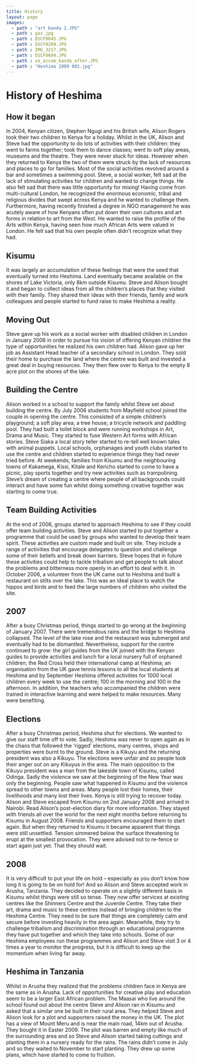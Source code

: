 ```yaml
---
title: History
layout: page
images:
  - path : "art banda 2.JPG"
  - path : gaz.jpg
  - path : DSCF0045.JPG
  - path : DSCF0209.JPG
  - path : IMG_3217.JPG
  - path : DSCF0604.JPG
  - path : ze_accom_banda_after.JPG
  - path : "Heshima 2009 002.jpg"
---
```


# History of Heshima

## How it began

In 2004, Kenyan citizen, Stephen Ngugi and his British wife, Alison Rogers took their two children to Kenya for a holiday. Whilst in the UK, Alison and Steve had the opportunity to do lots of activities with their children: they went to farms together; took them to dance classes; went to soft play areas, museums and the theatre. They were never stuck for ideas. However when they returned to Kenya the two of them were struck by the lack of resources and places to go for families. Most of the social activities revolved around a bar and sometimes a swimming pool. Steve, a social worker, felt sad at the lack of stimulating activities for children and wanted to change things. He also felt sad that there was little opportunity for mixing! Having come from multi-cultural London, he recognized the enormous economic, tribal and religious divides that swept across Kenya and he wanted to challenge them. Furthermore, having recently finished a degree in NGO management he was acutely aware of how Kenyans often put down their own cultures and art forms in relation to art from the West. He wanted to raise the profile of the Arts within Kenya, having seen how much African Arts were valued in London. He felt sad that his own people often didn’t recognize what they had.

## Kisumu

It was largely an accumulation of these feelings that were the seed that eventually turned into Heshima. Land eventually became available on the shores of Lake Victoria, only 8km outside Kisumu. Steve and Alison bought it and began to collect ideas from all the children’s places that they visited with their family. They shared their ideas with their friends, family and work colleagues and people started to fund raise to make Heshima a reality.

## Moving Out

Steve gave up his work as a social worker with disabled children in London in January 2006 in order to pursue his vision of offering Kenyan children the type of opportunities he realized his own children had. Alison gave up her job as Assistant Head teacher of a secondary school in London. They sold their home to purchase the land where the centre was built and invested a great deal in buying resources. They then flew over to Kenya to the empty 8 acre plot on the shores of the lake.

## Building the Centre

Alison worked in a school to support the family whilst Steve set about building the centre. By July 2006 students from Mayfield school joined the couple in opening the centre. This consisted of a simple children’s playground; a soft play area; a tree house; a tricycle network and paddling pool. They had built a toilet block and were running workshops in Art, Drama and Music. They started to fuse Western Art forms with African stories. Steve Siaka a local story teller started to re-tell well known tales with animal puppets. Local schools, orphanages and youth clubs started to use the centre and children started to experience things they had never tried before. At weekends, families from Kisumu and the neighbouring towns of Kakamega, Kissi, Kitale and Kericho started to come to have a picnic, play sports together and try new activities such as trampolining. Steve’s dream of creating a centre where people of all backgrounds could interact and have some fun whilst doing something creative together was starting to come true.

## Team Building Activities

At the end of 2006, groups started to approach Heshima to see if they could offer team building activities. Steve and Alison started to put together a programme that could be used by groups who wanted to develop their team spirit. These activities are custom made and built on site. They include a range of activities that encourage delegates to question and challenge some of their beliefs and break down barriers. Steve hopes that in future these activities could help to tackle tribalism and get people to talk about the problems and bitterness more openly in an effort to deal with it. In October 2006, a volunteer from the UK came out to Heshima and built a restaurant on stilts over the lake. This was an ideal place to watch the hippos and birds and to feed the large numbers of children who visited the site.

## 2007

After a busy Christmas period, things started to go wrong at the beginning of January 2007. There were tremendous rains and the bridge to Heshima collapsed. The level of the lake rose and the restaurant was submerged and eventually had to be dismantled. Nevertheless, support for the centre continued to grow: the girl guides from the UK joined with the Kenyan guides to provide activities and lunch for a local nursery full of orphaned children; the Red Cross held their international camp at Heshima; an organisation from the UK gave tennis lessons to all the local students at Heshima and by September Heshima offered activities for 1000 local children every week to use the centre; 100 in the morning and 100 in the afternoon. In addition, the teachers who accompanied the children were trained in interactive learning and were helped to make resources. Many were benefiting.

## Elections

After a busy Christmas period, Heshima shut for elections. We wanted to give our staff time off to vote. Sadly, Heshima was never to open again as in the chaos that followed the ‘rigged’ elections, many centres, shops and properties were burnt to the ground. Steve is a Kikuyu and the returning president was also a Kikuyu. The elections were unfair and so people took their anger out on any Kikuyus in the area. The main opposition to the Kikuyu president was a man from the lakeside town of Kisumu, called Odinga. Sadly the violence we saw at the beginning of the New Year was only the beginning. People saw what happened in Kisumu and the violence spread to other towns and areas. Many people lost their homes, their livelihoods and many lost their lives. Kenya is still trying to recover today. Alison and Steve escaped from Kisumu on 2nd January 2008 and arrived in Nairobi. Read Alison’s post-election diary for more information. They stayed with friends all over the world for the next eight months before returning to Kisumu in August 2008. Friends and supporters encouraged them to start again. But when they returned to Kisumu it became apparent that things were still unsettled. Tension simmered below the surface threatening to erupt at the smallest provocation. They were advised not to re-fence or start again just yet. That they should wait.

## 2008

It is very difficult to put your life on hold – especially as you don’t know how long it is going to be on hold for! And so Alison and Steve accepted work in Arusha, Tanzania. They decided to operate on a slightly different basis in Kisumu whilst things were still so tense. They now offer services at existing centres like the Shinners Centre and the Juvenile Centre. They take their art, drama and music to these centres instead of bringing children to the Heshima Centre. They need to be sure that things are completely calm and secure before investing heavily in the area again. Meanwhile, they try to challenge tribalism and discrimination through an educational programme they have put together and which they take into schools. Some of our Heshima employees run these programmes and Alison and Steve visit 3 or 4 times a year to monitor the progress, but it is difficult to keep up the momentum when living far away.

## Heshima in Tanzania

Whilst in Arusha they realized that the problems children face in Kenya are the same as in Arusha. Lack of opportunities for creative play and education seem to be a larger East African problem. The Maasai who live around the school found out about the centre Steve and Alison ran in Kisumu and asked that a similar one be built in their rural area. They helped Steve and Alison look for a plot and supporters raised the money in the UK. The plot has a view of Mount Meru and is near the main road, 14km out of Arusha. They bought it in Easter 2009. The plot was barren and empty like much of the surrounding area and so Steve and Alison started taking cuttings and planting them in a nursery ready for the rains. The rains didn’t come in July and so they waited to November to start planting. They drew up some plans, which have started to come to fruition.
